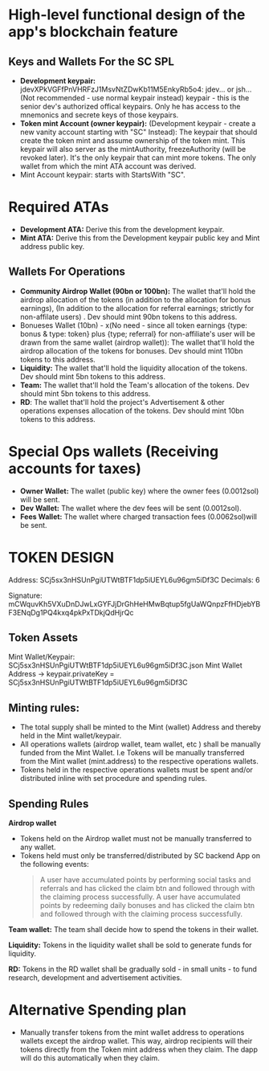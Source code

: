 # High-level functional design of the app's blockchain feature

## Keys and Wallets For the SC SPL

- **Development keypair:**
  jdevXPkVGFfPnVHRFzJ1MsvNtZDwKb11M5EnkyRb5o4: jdev... or jsh...(Not recommended - use normal keypair instead) keypair - this is the senior dev's authorized offical keypairs. Only he has access to the mnemonics and secrete keys of those keypairs.
- **Token mint Account (owner keypair):** (Development keypair - create a new vanity account starting with "SC" Instead): The keypair that should create the token mint and assume ownership of the token mint. This keypair will also server as the mintAuthority, freezeAuthority (will be revoked later). It's the only keypair that can mint more tokens. The only wallet from which the mint ATA account was derived.
- Mint Account keypair: starts with StartsWith "SC".

# Required ATAs

- **Development ATA:** Derive this from the development keypair.
- **Mint ATA:** Derive this from the Development keypair public key and Mint address public key.

## Wallets For Operations

- **Community Airdrop Wallet (90bn or 100bn):** The wallet that'll hold the airdrop allocation of the tokens (in addition to the allocation for bonus earnings), (In addition to the allocation for referral earnings; strictly for non-affilate users) . Dev should mint 90bn tokens to this address.
- Bonueses Wallet (10bn) - x(No need - since all token earnings {type: bonus & type: token} plus {type; referral} for non-affiliate's user will be drawn from the same wallet (airdrop wallet)): The wallet that'll hold the airdrop allocation of the tokens for bonuses. Dev should mint 110bn tokens to this address.
- **Liquidity:** The wallet that'll hold the liquidity allocation of the tokens. Dev should mint 5bn tokens to this address.
- **Team:** The wallet that'll hold the Team's allocation of the tokens. Dev should mint 5bn tokens to this address.
- **RD**: The wallet that'll hold the project's Advertisement & other operations expenses allocation of the tokens. Dev should mint 10bn tokens to this address.

# Special Ops wallets (Receiving accounts for taxes)

- **Owner Wallet:** The wallet (public key) where the owner fees (0.0012sol) will be sent.
- **Dev Wallet:** The wallet where the dev fees will be sent (0.0012sol).
- **Fees Wallet:** The wallet where charged transaction fees (0.0062sol)will be sent.

# TOKEN DESIGN

Address: SCj5sx3nHSUnPgiUTWtBTF1dp5iUEYL6u96gm5iDf3C
Decimals: 6

Signature: mCWquvKh5VXuDnDJwLxGYFJjDrGhHeHMwBqtup5fgUaWQnpzFfHDjebYBF3ENqDg1PQ4kxq4pkPxTDkjQdHjrQc

## Token Assets

Mint Wallet/Keypair: SCj5sx3nHSUnPgiUTWtBTF1dp5iUEYL6u96gm5iDf3C.json
Mint Wallet Address -> keypair.privateKey = SCj5sx3nHSUnPgiUTWtBTF1dp5iUEYL6u96gm5iDf3C

## Minting rules:

- The total supply shall be minted to the Mint (wallet) Address and thereby held in the Mint wallet/keypair.
- All operations wallets (airdrop wallet, team wallet, etc ) shall be manually funded from the Mint Wallet. I.e Tokens will be manually transferred from the Mint wallet (mint.address) to the respective operations wallets.
- Tokens held in the respective operations wallets must be spent and/or distributed inline with set procedure and spending rules.

## Spending Rules

**Airdrop wallet**

- Tokens held on the Airdrop wallet must not be manually transferred to any wallet.
- Tokens held must only be transferred/distributed by SC backend App on the following events:
  > A user have accumulated points by performing social tasks and referrals and has clicked the claim btn and followed through with the claiming process successfully.
  > A user have accumulated points by redeeming daily bonuses and has clicked the claim btn and followed through with the claiming process successfully.

**Team wallet:** The team shall decide how to spend the tokens in their wallet.

**Liquidity:** Tokens in the liquidity wallet shall be sold to generate funds for liquidity.

**RD:** Tokens in the RD wallet shall be gradually sold - in small units - to fund research, development and advertisement activities.

# Alternative Spending plan

- Manually transfer tokens from the mint wallet address to operations wallets except the airdrop wallet. This way, airdrop recipients will their tokens directly from the Token mint address when they claim. The dapp will do this automatically when they claim.
